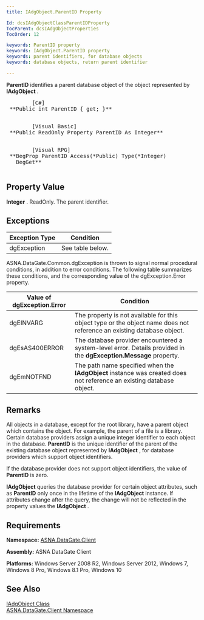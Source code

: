 ```yaml
---
title: IAdgObject.ParentID Property

Id: dcsIAdgObjectClassParentIDProperty
TocParent: dcsIAdgObjectProperties
TocOrder: 12

keywords: ParentID property
keywords: IAdgObject.ParentID property
keywords: parent identifiers, for database objects
keywords: database objects, return parent identifier

---
```


**ParentID** identifies a parent database object of the object represented by **IAdgObject** .
<pre>        <span class="lang">[C#]</span>
 **Public int ParentID { get; }** 
      </pre>
<pre>        <span class="lang">[Visual Basic] </span>
 **Public ReadOnly Property ParentID As Integer** 
      </pre>
<pre class="prettyprint">
        <span class="lang">[Visual RPG]</span>
 **BegProp ParentID Access(*Public) Type(*Integer)
   BegGet** 
      </pre>

## Property Value

**Integer** . ReadOnly. The parent identifier. 
## Exceptions



| Exception Type | Condition |
| ---- | ---- |
| dgException | See table below. |



ASNA.DataGate.Common.dgException is thrown to signal normal procedural conditions, in addition to error conditions. The following table summarizes these conditions, and the corresponding value of the dgException.Error property. 
<br />



| Value of dgException.Error | Condition |
| ---- | ---- |
| dgEINVARG | The property is not available for this object type or the object name does not reference an existing database object. |
| dgEsAS400ERROR | The database provider encountered a system-level error. Details provided in the **dgException.Message** property. |
| dgEmNOTFND | The path name specified when the **IAdgObject** instance was created does not reference an existing database object. |



## Remarks

All objects in a database, except for the root library, have a parent object which contains the object. For example, the parent of a file is a library. Certain database providers assign a unique integer identifier to each object in the database. **ParentID** is the unique identifier of the parent of the existing database object represented by **IAdgObject** , for database providers which support object identifiers.

If the database provider does not support object identifiers, the value of **ParentID** is zero.

**IAdgObject** queries the database provider for certain object attributes, such as **ParentID** only once in the lifetime of the **IAdgObject** instance. If attributes change after the query, the change will not be reflected in the property values the **IAdgObject** .
## Requirements

**Namespace:** [ASNA.DataGate.Client](datagate-client-namespace.html) 

**Assembly:** ASNA DataGate Client

**Platforms:** Windows Server 2008 R2, Windows Server 2012, Windows 7, Windows 8 Pro, Windows 8.1 Pro, Windows 10
## See Also


[IAdgObject Class](iadg-object-class.html)
      <br />
[ASNA.DataGate.Client Namespace](datagate-client-namespace.html) 

